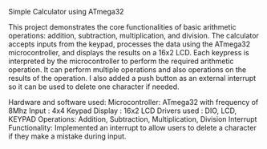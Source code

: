 Simple Calculator using ATmega32

This project demonstrates the core functionalities of basic arithmetic operations: addition, subtraction, multiplication, and division.
The calculator accepts inputs from the keypad, processes the data using the ATmega32 microcontroller, and displays the results on a 16x2 LCD.
Each keypress is interpreted by the microcontroller to perform the required arithmetic operation. 
It can perform multiple operations and also operations on the results of the operation.
I also added a push button as an external interrupt so it can be used to delete one character if needed.

Hardware and software used:
Microcontroller: ATmega32 with frequency of 8Mhz
Input : 4x4 Keypad
Display : 16x2 LCD 
Drivers used : DIO, LCD, KEYPAD
Operations: Addition, Subtraction, Multiplication, Division
Interrupt Functionality: Implemented an interrupt to allow users to delete a character if they make a mistake during input.




 
